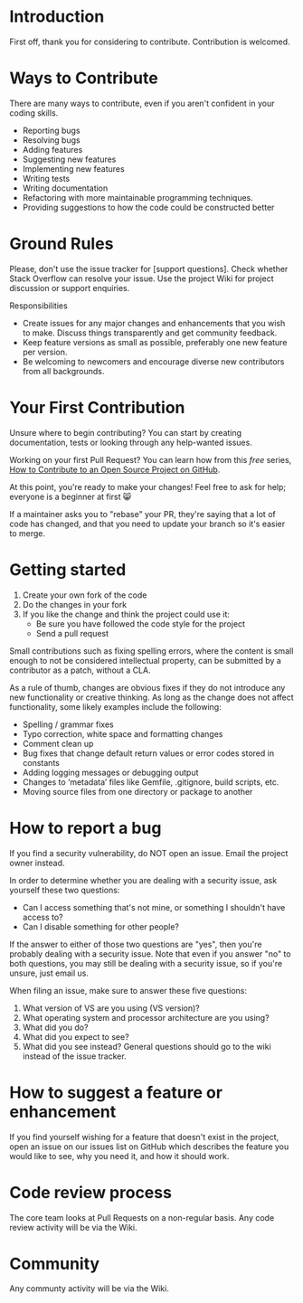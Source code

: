 # Introduction
First off, thank you for considering to contribute. Contribution is welcomed.

# Ways to Contribute
There are many ways to contribute, even if you aren't confident in your coding skills.

* Reporting bugs
* Resolving bugs
* Adding features
* Suggesting new features
* Implementing new features
* Writing tests
* Writing documentation
* Refactoring with more maintainable programming techniques.
* Providing suggestions to how the code could be constructed better

# Ground Rules
Please, don't use the issue tracker for [support questions]. 
Check whether Stack Overflow can resolve your issue.
Use the project Wiki for project discussion or support enquiries.

Responsibilities
* Create issues for any major changes and enhancements that you wish to make. Discuss things transparently and get community feedback.
* Keep feature versions as small as possible, preferably one new feature per version.
* Be welcoming to newcomers and encourage diverse new contributors from all backgrounds.

# Your First Contribution
Unsure where to begin contributing? You can start by creating documentation, tests or looking through any help-wanted issues.

Working on your first Pull Request? You can learn how from this *free* series, [How to Contribute to an Open Source Project on GitHub](https://egghead.io/series/how-to-contribute-to-an-open-source-project-on-github).

At this point, you're ready to make your changes! Feel free to ask for help; everyone is a beginner at first :smile_cat:

If a maintainer asks you to "rebase" your PR, they're saying that a lot of code has changed, and that you need to update your branch so it's easier to merge.

# Getting started
1. Create your own fork of the code
2. Do the changes in your fork
3. If you like the change and think the project could use it:
    * Be sure you have followed the code style for the project
    * Send a pull request

Small contributions such as fixing spelling errors, where the content is small enough to not be considered intellectual property, can be submitted by a contributor as a patch, without a CLA.

As a rule of thumb, changes are obvious fixes if they do not introduce any new functionality or creative thinking. As long as the change does not affect functionality, some likely examples include the following:
* Spelling / grammar fixes
* Typo correction, white space and formatting changes
* Comment clean up
* Bug fixes that change default return values or error codes stored in constants
* Adding logging messages or debugging output
* Changes to ‘metadata’ files like Gemfile, .gitignore, build scripts, etc.
* Moving source files from one directory or package to another

# How to report a bug
If you find a security vulnerability, do NOT open an issue. Email the project owner instead.

In order to determine whether you are dealing with a security issue, ask yourself these two questions:
* Can I access something that's not mine, or something I shouldn't have access to?
* Can I disable something for other people?

If the answer to either of those two questions are "yes", then you're probably dealing with a security issue. Note that even if you answer "no" to both questions, you may still be dealing with a security issue, so if you're unsure, just email us.

When filing an issue, make sure to answer these five questions:
1. What version of VS are you using (VS version)?
2. What operating system and processor architecture are you using?
3. What did you do?
4. What did you expect to see?
5. What did you see instead?
General questions should go to the wiki instead of the issue tracker.

# How to suggest a feature or enhancement
If you find yourself wishing for a feature that doesn't exist in the project, open an issue on our issues list on GitHub which describes the feature you would like to see, why you need it, and how it should work.

# Code review process
The core team looks at Pull Requests on a non-regular basis. 
Any code review activity will be via the Wiki.

# Community
Any communty activity will be via the Wiki.
